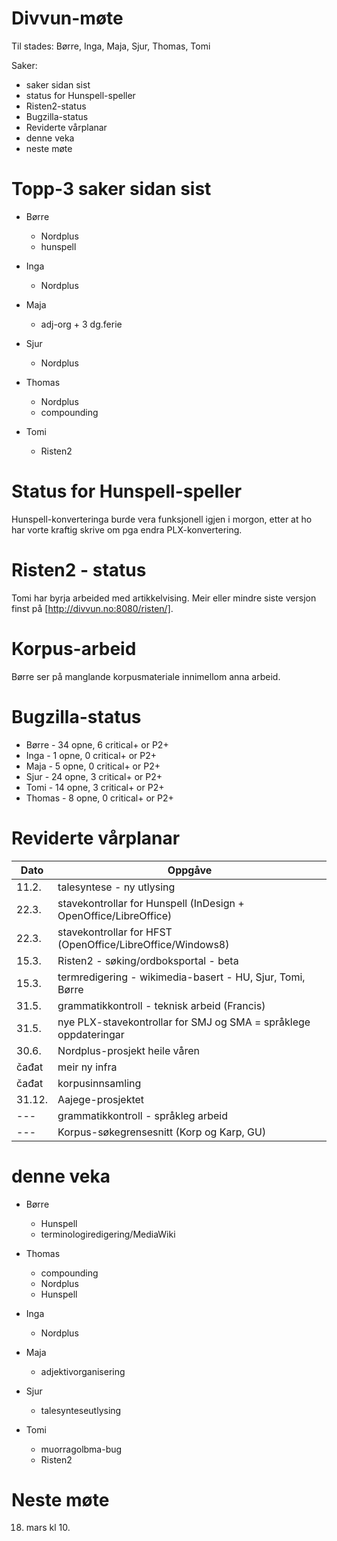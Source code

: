 # Divvun-møte

Til stades: Børre, Inga, Maja, Sjur, Thomas, Tomi

Saker:
* saker sidan sist
* status for Hunspell-speller
* Risten2-status
* Bugzilla-status
* Reviderte vårplanar
* denne veka
* neste møte

# Topp-3 saker sidan sist

* Børre
    - Nordplus
    - hunspell

* Inga
    - Nordplus

* Maja
    - adj-org + 3 dg.ferie

* Sjur
    - Nordplus

* Thomas
    - Nordplus
    - compounding

* Tomi
    - Risten2

# Status for Hunspell-speller

Hunspell-konverteringa burde vera funksjonell igjen i morgon, etter at ho har
vorte kraftig skrive om pga endra PLX-konvertering.

# Risten2 - status

Tomi har byrja arbeided med artikkelvising. Meir eller mindre siste versjon
finst på [http://divvun.no:8080/risten/].

# Korpus-arbeid

Børre ser på manglande korpusmateriale innimellom anna arbeid.

# Bugzilla-status

* Børre  - 34 opne,  6 critical+ or P2+
* Inga   -  1 opne,  0 critical+ or P2+
* Maja   -  5 opne,  0 critical+ or P2+
* Sjur   - 24 opne,  3 critical+ or P2+
* Tomi   - 14 opne,  3 critical+ or P2+
* Thomas -  8 opne,  0 critical+ or P2+

# Reviderte vårplanar

|   Dato | Oppgåve
| --- | ---
|  11.2.  | talesyntese - ny utlysing
|  22.3.  | stavekontrollar for Hunspell (InDesign + OpenOffice/LibreOffice)
|  22.3.  | stavekontrollar for HFST (OpenOffice/LibreOffice/Windows8)
|  15.3.  | Risten2 - søking/ordboksportal - beta
|  15.3.  | termredigering - wikimedia-basert - HU, Sjur, Tomi, Børre
|  31.5.  | grammatikkontroll - teknisk arbeid (Francis)
|  31.5.  | nye PLX-stavekontrollar for SMJ og SMA = språklege oppdateringar
|  30.6.  | Nordplus-prosjekt heile våren
|  čađat  | meir ny infra
|  čađat  | korpusinnsamling
|  31.12. | Aajege-prosjektet
|   ---   | grammatikkontroll - språkleg arbeid
|   ---   | Korpus-søkegrensesnitt (Korp og Karp, GU)

# denne veka

* Børre
    - Hunspell
    - terminologiredigering/MediaWiki

* Thomas
    - compounding
    - Nordplus
    - Hunspell

* Inga
    - Nordplus

* Maja
    - adjektivorganisering

* Sjur
    - talesynteseutlysing

* Tomi
    - muorragolbma-bug
    - Risten2

# Neste møte

18. mars kl 10.
